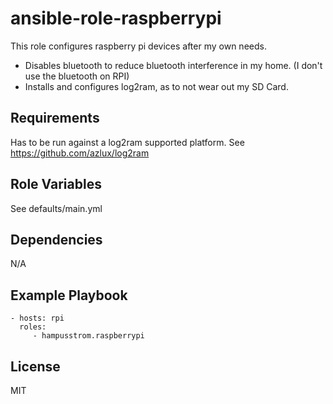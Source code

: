 ansible-role-raspberrypi
=========

This role configures raspberry pi devices after my own needs.

* Disables bluetooth to reduce bluetooth interference in my home. (I don't use the bluetooth on RPI)
* Installs and configures log2ram, as to not wear out my SD Card.

Requirements
------------
Has to be run against a log2ram supported platform.
See https://github.com/azlux/log2ram

Role Variables
--------------

See defaults/main.yml

Dependencies
------------
N/A

Example Playbook
----------------

    - hosts: rpi
      roles:
         - hampusstrom.raspberrypi

License
-------
MIT

